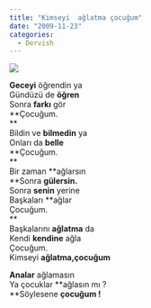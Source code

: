 ```yaml
---
title: "Kimseyi  ağlatma çocuğum"
date: "2009-11-23"
categories: 
  - Dervish
---
```


**![](../uploads/image/aglayan-cocuk.jpg)**

**Geceyi** öğrendin ya  
Gündüzü de **öğren**  
Sonra **farkı** gör  
**Çocuğum.  
**  
Bildin ve **bilmedin** ya  
Onları da **belle**  
**Çocuğum.  
**  
Bir zaman **ağlarsın  
**Sonra **gülersin.**  
Sonra **senin** yerine  
Başkaları **ağlar  
Çocuğum.  
**  
Başkalarını **ağlatma** da  
Kendi **kendine** ağla  
Çocuğum.  
Kimseyi **ağlatma,çocuğum** 

**Analar** ağlamasın  
Ya çocuklar **ağlasın mı ?  
**Söylesene **çocuğum !**
